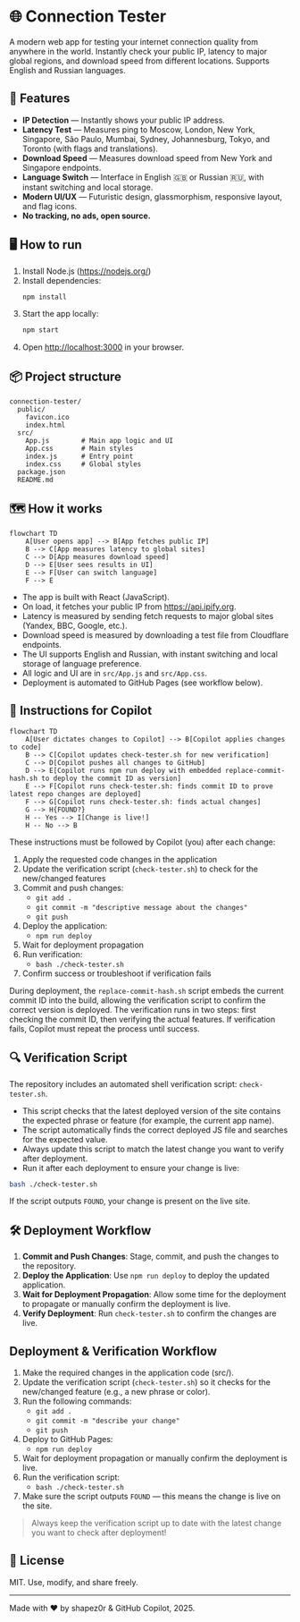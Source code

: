 # 🌐 Connection Tester

A modern web app for testing your internet connection quality from anywhere in the world. Instantly check your public IP, latency to major global regions, and download speed from different locations. Supports English and Russian languages.

## 🚀 Features

- **IP Detection** — Instantly shows your public IP address.
- **Latency Test** — Measures ping to Moscow, London, New York, Singapore, São Paulo, Mumbai, Sydney, Johannesburg, Tokyo, and Toronto (with flags and translations).
- **Download Speed** — Measures download speed from New York and Singapore endpoints.
- **Language Switch** — Interface in English 🇬🇧 or Russian 🇷🇺, with instant switching and local storage.
- **Modern UI/UX** — Futuristic design, glassmorphism, responsive layout, and flag icons.
- **No tracking, no ads, open source.**

## 🖥️ How to run

1. Install Node.js (https://nodejs.org/)
2. Install dependencies:
   ```bash
   npm install
   ```
3. Start the app locally:
   ```bash
   npm start
   ```
4. Open [http://localhost:3000](http://localhost:3000) in your browser.

## 📦 Project structure

```
connection-tester/
  public/
    favicon.ico
    index.html
  src/
    App.js        # Main app logic and UI
    App.css       # Main styles
    index.js      # Entry point
    index.css     # Global styles
  package.json
  README.md
```

## 🗺️ How it works

```mermaid
flowchart TD
    A[User opens app] --> B[App fetches public IP]
    B --> C[App measures latency to global sites]
    C --> D[App measures download speed]
    D --> E[User sees results in UI]
    E --> F[User can switch language]
    F --> E
```

- The app is built with React (JavaScript).
- On load, it fetches your public IP from https://api.ipify.org.
- Latency is measured by sending fetch requests to major global sites (Yandex, BBC, Google, etc.).
- Download speed is measured by downloading a test file from Cloudflare endpoints.
- The UI supports English and Russian, with instant switching and local storage of language preference.
- All logic and UI are in `src/App.js` and `src/App.css`.
- Deployment is automated to GitHub Pages (see workflow below).

## 🤖 Instructions for Copilot

```mermaid
flowchart TD
    A[User dictates changes to Copilot] --> B[Copilot applies changes to code]
    B --> C[Copilot updates check-tester.sh for new verification]
    C --> D[Copilot pushes all changes to GitHub]
    D --> E[Copilot runs npm run deploy with embedded replace-commit-hash.sh to deploy the commit ID as version]
    E --> F[Copilot runs check-tester.sh: finds commit ID to prove latest repo changes are deployed]
    F --> G[Copilot runs check-tester.sh: finds actual changes]
    G --> H{FOUND?}
    H -- Yes --> I[Change is live!]
    H -- No --> B
```

These instructions must be followed by Copilot (you) after each change:

1. Apply the requested code changes in the application
2. Update the verification script (`check-tester.sh`) to check for the new/changed features
3. Commit and push changes:
   - `git add .`
   - `git commit -m "descriptive message about the changes"`
   - `git push`
4. Deploy the application:
   - `npm run deploy`
5. Wait for deployment propagation
6. Run verification:
   - `bash ./check-tester.sh`
7. Confirm success or troubleshoot if verification fails

During deployment, the `replace-commit-hash.sh` script embeds the current commit ID into the build, allowing the verification script to confirm the correct version is deployed. The verification runs in two steps: first checking the commit ID, then verifying the actual features. If verification fails, Copilot must repeat the process until success.

## 🔍 Verification Script

The repository includes an automated shell verification script: `check-tester.sh`.

- This script checks that the latest deployed version of the site contains the expected phrase or feature (for example, the current app name).
- The script automatically finds the correct deployed JS file and searches for the expected value.
- Always update this script to match the latest change you want to verify after deployment.
- Run it after each deployment to ensure your change is live:

```bash
bash ./check-tester.sh
```

If the script outputs `FOUND`, your change is present on the live site.

## 🛠️ Deployment Workflow

1. **Commit and Push Changes**: Stage, commit, and push the changes to the repository.
2. **Deploy the Application**: Use `npm run deploy` to deploy the updated application.
3. **Wait for Deployment Propagation**: Allow some time for the deployment to propagate or manually confirm the deployment is live.
4. **Verify Deployment**: Run `check-tester.sh` to confirm the changes are live.

## Deployment & Verification Workflow

1. Make the required changes in the application code (src/).
2. Update the verification script (`check-tester.sh`) so it checks for the new/changed feature (e.g., a new phrase or color).
3. Run the following commands:
   - `git add .`
   - `git commit -m "describe your change"`
   - `git push`
4. Deploy to GitHub Pages:
   - `npm run deploy`
5. Wait for deployment propagation or manually confirm the deployment is live.
6. Run the verification script:
   - `bash ./check-tester.sh`
7. Make sure the script outputs `FOUND` — this means the change is live on the site.

> Always keep the verification script up to date with the latest change you want to check after deployment!

## 📝 License

MIT. Use, modify, and share freely.

---

Made with ❤️ by shapez0r & GitHub Copilot, 2025.